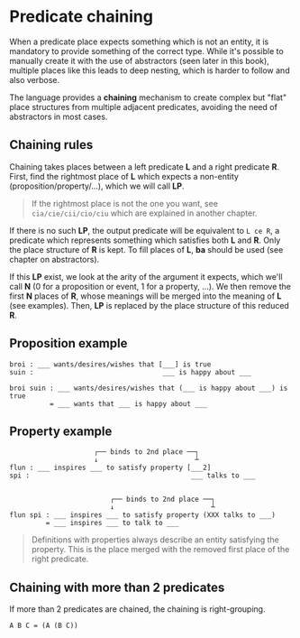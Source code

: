 # Predicate chaining

When a predicate place expects something which is not an entity, it is mandatory
to provide something of the correct type. While it's possible to manually create
it with the use of abstractors (seen later in this book), multiple places like
this leads to deep nesting, which is harder to follow and also verbose.

The language provides a **chaining** mechanism to create complex but "flat"
place structures from multiple adjacent predicates, avoiding the need of
abstractors in most cases.

## Chaining rules

Chaining takes places between a left predicate **L** and a right predicate
**R**. First, find the rightmost place of **L** which expects a non-entity
(proposition/property/...), which we will call **LP**.

> If the rightmost place is not the one you want, see `cia/cie/cii/cio/ciu`
> which are explained in another chapter.

If there is no such **LP**, the output predicate will be equivalent to `L ce R`,
a predicate which represents something which satisfies both **L** and **R**.
Only the place structure of **R** is kept. To fill places of **L**, **ba**
should be used (see chapter on abstractors).

If this **LP** exist, we look at the arity of the argument it expects, which
we'll call **N** (0 for a proposition or event, 1 for a property, ...). We then
remove the first **N** places of **R**, whose meanings will be merged into the
meaning of **L** (see examples). Then, **LP** is replaced by the place structure
of this reduced **R**.

## Proposition example

```eng
broi : ___ wants/desires/wishes that [___] is true
suin :                                ___ is happy about ___

broi suin : ___ wants/desires/wishes that (___ is happy about ___) is true
          = ___ wants that ___ is happy about ___
```

## Property example

```eng
                     ┌── binds to 2nd place ──┐
                     ↓                        ┴
flun : ___ inspires ___ to satisfy property [___2]
spi :                                        ___ talks to ___


                         ┌── binds to 2nd place ──┐
                         ↓                        ┴
flun spi : ___ inspires ___ to satisfy property (XXX talks to ___)
         = ___ inspires ___ to talk to ___
```

> Definitions with properties always describe an entity satisfying the property. This is
> the place merged with the removed first place of the right predicate.

## Chaining with more than 2 predicates

If more than 2 predicates are chained, the chaining is right-grouping.
```ignore
A B C = (A (B C))
```